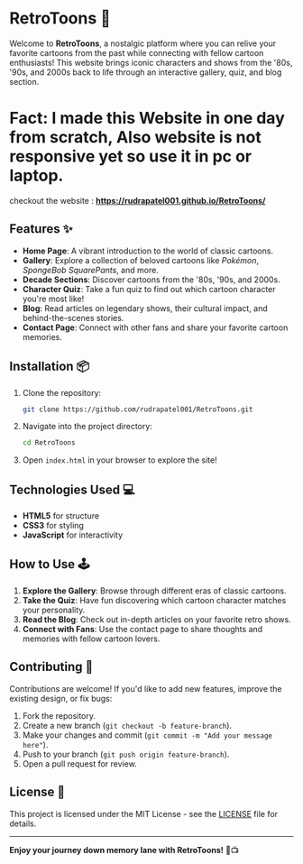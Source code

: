 # RetroToons 🎉

Welcome to **RetroToons**, a nostalgic platform where you can relive your favorite cartoons from the past while connecting with fellow cartoon enthusiasts! This website brings iconic characters and shows from the '80s, '90s, and 2000s back to life through an interactive gallery, quiz, and blog section.
# Fact: I made this Website in one day from scratch, Also website is not responsive yet so use it in pc or laptop.
checkout the website : **https://rudrapatel001.github.io/RetroToons/**
## Features ✨

- **Home Page**: A vibrant introduction to the world of classic cartoons.
- **Gallery**: Explore a collection of beloved cartoons like *Pokémon*, *SpongeBob SquarePants*, and more.
- **Decade Sections**: Discover cartoons from the '80s, '90s, and 2000s.
- **Character Quiz**: Take a fun quiz to find out which cartoon character you're most like!
- **Blog**: Read articles on legendary shows, their cultural impact, and behind-the-scenes stories.
- **Contact Page**: Connect with other fans and share your favorite cartoon memories.

## Installation 📦

1. Clone the repository:
    ```bash
    git clone https://github.com/rudrapatel001/RetroToons.git
    ```
2. Navigate into the project directory:
    ```bash
    cd RetroToons
    ```
3. Open `index.html` in your browser to explore the site!

## Technologies Used 💻

- **HTML5** for structure
- **CSS3** for styling
- **JavaScript** for interactivity

## How to Use 🕹️

1. **Explore the Gallery**: Browse through different eras of classic cartoons.
2. **Take the Quiz**: Have fun discovering which cartoon character matches your personality.
3. **Read the Blog**: Check out in-depth articles on your favorite retro shows.
4. **Connect with Fans**: Use the contact page to share thoughts and memories with fellow cartoon lovers.

## Contributing 🤝

Contributions are welcome! If you'd like to add new features, improve the existing design, or fix bugs:
1. Fork the repository.
2. Create a new branch (`git checkout -b feature-branch`).
3. Make your changes and commit (`git commit -m "Add your message here"`).
4. Push to your branch (`git push origin feature-branch`).
5. Open a pull request for review.

## License 📜

This project is licensed under the MIT License - see the [LICENSE](LICENSE) file for details.

---

**Enjoy your journey down memory lane with RetroToons!** 🎨📺

